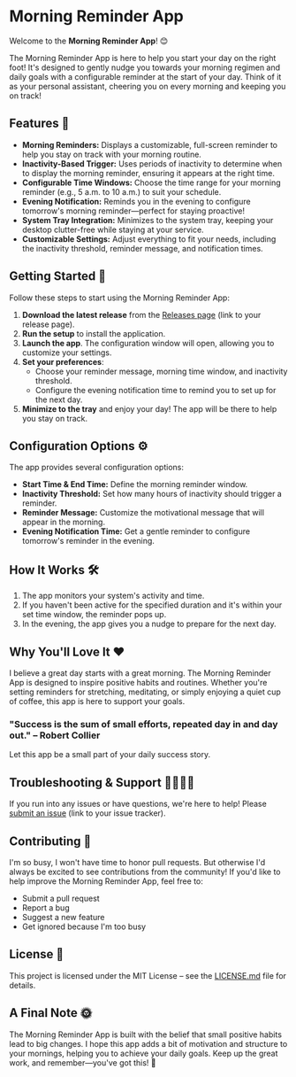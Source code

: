 ﻿# Morning Reminder App

Welcome to the **Morning Reminder App**! 😊

The Morning Reminder App is here to help you start your day on the right foot! It's designed to gently nudge you towards your morning regimen and daily goals with a configurable reminder at the start of your day. Think of it as your personal assistant, cheering you on every morning and keeping you on track!

## Features 🎉

- **Morning Reminders:** Displays a customizable, full-screen reminder to help you stay on track with your morning routine.
- **Inactivity-Based Trigger:** Uses periods of inactivity to determine when to display the morning reminder, ensuring it appears at the right time.
- **Configurable Time Windows:** Choose the time range for your morning reminder (e.g., 5 a.m. to 10 a.m.) to suit your schedule.
- **Evening Notification:** Reminds you in the evening to configure tomorrow's morning reminder—perfect for staying proactive!
- **System Tray Integration:** Minimizes to the system tray, keeping your desktop clutter-free while staying at your service.
- **Customizable Settings:** Adjust everything to fit your needs, including the inactivity threshold, reminder message, and notification times.

## Getting Started 🚀

Follow these steps to start using the Morning Reminder App:

1. **Download the latest release** from the [Releases page](#) (link to your release page).
2. **Run the setup** to install the application.
3. **Launch the app**. The configuration window will open, allowing you to customize your settings.
4. **Set your preferences**:
   - Choose your reminder message, morning time window, and inactivity threshold.
   - Configure the evening notification time to remind you to set up for the next day.
5. **Minimize to the tray** and enjoy your day! The app will be there to help you stay on track.

## Configuration Options ⚙️

The app provides several configuration options:
- **Start Time & End Time:** Define the morning reminder window.
- **Inactivity Threshold:** Set how many hours of inactivity should trigger a reminder.
- **Reminder Message:** Customize the motivational message that will appear in the morning.
- **Evening Notification Time:** Get a gentle reminder to configure tomorrow's reminder in the evening.

## How It Works 🛠️

1. The app monitors your system's activity and time.
2. If you haven't been active for the specified duration and it's within your set time window, the reminder pops up.
3. In the evening, the app gives you a nudge to prepare for the next day.

## Why You'll Love It ❤️

I believe a great day starts with a great morning. The Morning Reminder App is designed to inspire positive habits and routines. Whether you're setting reminders for stretching, meditating, or simply enjoying a quiet cup of coffee, this app is here to support your goals.

### "Success is the sum of small efforts, repeated day in and day out." – Robert Collier

Let this app be a small part of your daily success story.

## Troubleshooting & Support 🙋‍♂️🙋‍♀️

If you run into any issues or have questions, we're here to help! Please [submit an issue](#) (link to your issue tracker).

## Contributing 🤝

I'm so busy, I won't have time to honor pull requests. But otherwise I'd always be excited to see contributions from the community! If you'd like to help improve the Morning Reminder App, feel free to:
- Submit a pull request
- Report a bug
- Suggest a new feature
- Get ignored because I'm too busy

## License 📄

This project is licensed under the MIT License – see the [LICENSE.md](LICENSE.md) file for details.

## A Final Note 🌞

The Morning Reminder App is built with the belief that small positive habits lead to big changes. I hope this app adds a bit of motivation and structure to your mornings, helping you to achieve your daily goals. Keep up the great work, and remember—you've got this! 💪
